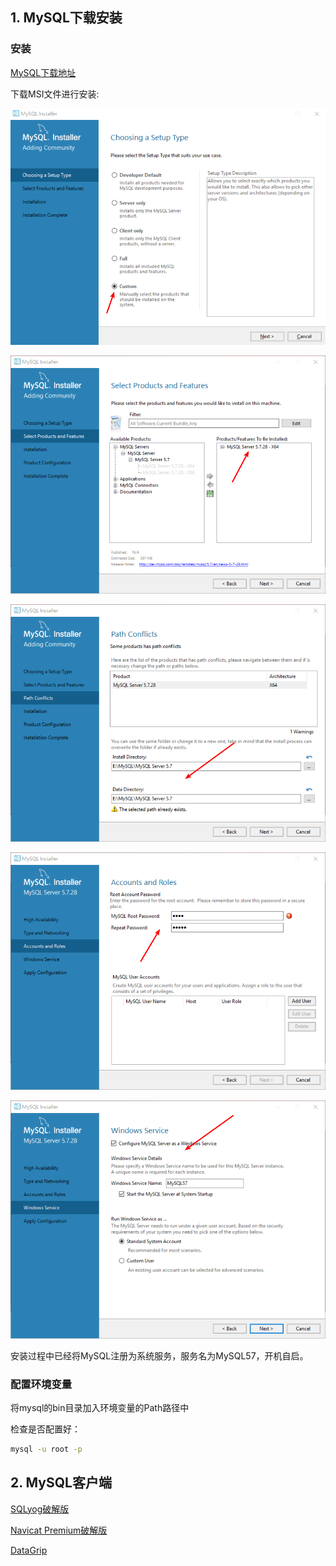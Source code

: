 ## 1. MySQL下载安装

### 安装

[MySQL下载地址](https://dev.mysql.com/downloads/windows/installer/5.7.html)

下载MSI文件进行安装:

![](https://raw.githubusercontent.com/htdwade/PicBed/master/img/20191207181516.png)

![](https://raw.githubusercontent.com/htdwade/PicBed/master/img/20191207181728.png)

![](https://raw.githubusercontent.com/htdwade/PicBed/master/img/20191207181923.png)

![](https://raw.githubusercontent.com/htdwade/PicBed/master/img/20191207182123.png)

![](https://raw.githubusercontent.com/htdwade/PicBed/master/img/20191207182235.png)

安装过程中已经将MySQL注册为系统服务，服务名为MySQL57，开机自启。

### 配置环境变量

将mysql的bin目录加入环境变量的Path路径中

检查是否配置好：

```bash
mysql -u root -p
```

## 2. MySQL客户端

[SQLyog破解版](https://www.jianshu.com/p/46ea86e099d2)

[Navicat Premium破解版](https://masuit.com/37/navicat)

[DataGrip](https://www.jetbrains.com/datagrip/download/#section=windows)